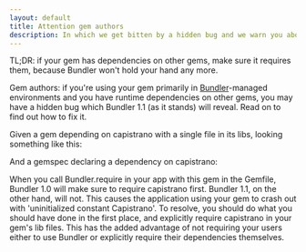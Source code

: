 ```yaml
---
layout: default
title: Attention gem authors
description: In which we get bitten by a hidden bug and we warn you about it.
---
```

TL;DR: if your gem has dependencies on other gems, make sure it requires them, because Bundler won't hold your hand any more.

Gem authors: if you're using your gem primarily in [Bundler](http://gembundler.com/)-managed environments and you have runtime dependencies on other gems, you may have a hidden bug which Bundler 1.1 (as it stands) will reveal. Read on to find out how to fix it.

Given a gem depending on capistrano with a single file in its libs, looking something like this:

<script src="https://gist.github.com/1370284.js?file=my_gem_file.rb"> </script>

And a gemspec declaring a dependency on capistrano:

<script src="https://gist.github.com/1370284.js?file=my_gem.gemspec"> </script>

When you call Bundler.require in your app with this gem in the Gemfile, Bundler 1.0 will make sure to require capistrano first. Bundler 1.1, on the other hand, will not. This causes the application using your gem to crash out with 'uninitialized constant Capistrano'. To resolve, you should do what you should have done in the first place, and explicitly require capistrano in your gem's lib files. This has the added advantage of not requiring your users either to use Bundler or explicitly require their dependencies themselves.
